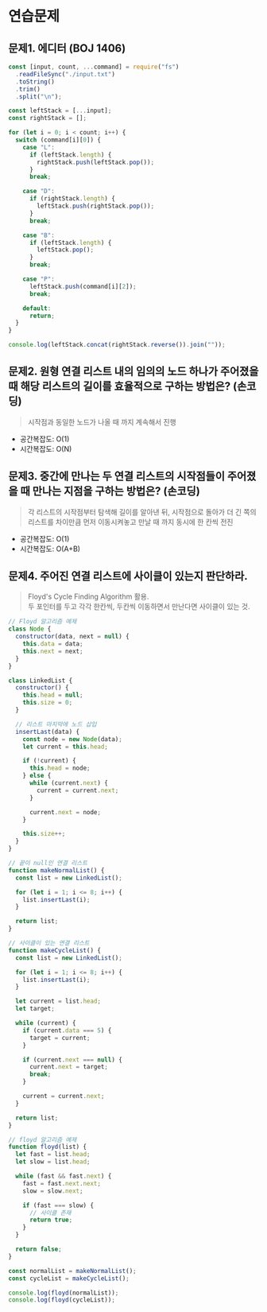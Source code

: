 # 연습문제

## 문제1. 에디터 (BOJ 1406)

```js
const [input, count, ...command] = require("fs")
  .readFileSync("./input.txt")
  .toString()
  .trim()
  .split("\n");

const leftStack = [...input];
const rightStack = [];

for (let i = 0; i < count; i++) {
  switch (command[i][0]) {
    case "L":
      if (leftStack.length) {
        rightStack.push(leftStack.pop());
      }
      break;

    case "D":
      if (rightStack.length) {
        leftStack.push(rightStack.pop());
      }
      break;

    case "B":
      if (leftStack.length) {
        leftStack.pop();
      }
      break;

    case "P":
      leftStack.push(command[i][2]);
      break;

    default:
      return;
  }
}

console.log(leftStack.concat(rightStack.reverse()).join(""));
```

## 문제2. 원형 연결 리스트 내의 임의의 노드 하나가 주어졌을 때 해당 리스트의 길이를 효율적으로 구하는 방법은? (손코딩)

> 시작점과 동일한 노드가 나올 때 까지 계속해서 진행

- 공간복잡도: O(1)
- 시간복잡도: O(N)

## 문제3. 중간에 만나는 두 연결 리스트의 시작점들이 주어졌을 때 만나는 지점을 구하는 방법은? (손코딩)

> 각 리스트의 시작점부터 탐색해 길이를 알아낸 뒤, 시작점으로 돌아가 더 긴 쪽의 리스트를 차이만큼 먼저 이동시켜놓고 만날 때 까지 동시에 한 칸씩 전진

- 공간복잡도: O(1)
- 시간복잡도: O(A+B)

## 문제4. 주어진 연결 리스트에 사이클이 있는지 판단하라.

> Floyd's Cycle Finding Algorithm 활용.  
> 두 포인터를 두고 각각 한칸씩, 두칸씩 이동하면서 만난다면 사이클이 있는 것.

```js
// Floyd 알고리즘 예제
class Node {
  constructor(data, next = null) {
    this.data = data;
    this.next = next;
  }
}

class LinkedList {
  constructor() {
    this.head = null;
    this.size = 0;
  }

  // 리스트 마지막에 노드 삽입
  insertLast(data) {
    const node = new Node(data);
    let current = this.head;

    if (!current) {
      this.head = node;
    } else {
      while (current.next) {
        current = current.next;
      }

      current.next = node;
    }

    this.size++;
  }
}

// 끝이 null인 연결 리스트
function makeNormalList() {
  const list = new LinkedList();

  for (let i = 1; i <= 8; i++) {
    list.insertLast(i);
  }

  return list;
}

// 사이클이 있는 연결 리스트
function makeCycleList() {
  const list = new LinkedList();

  for (let i = 1; i <= 8; i++) {
    list.insertLast(i);
  }

  let current = list.head;
  let target;

  while (current) {
    if (current.data === 5) {
      target = current;
    }

    if (current.next === null) {
      current.next = target;
      break;
    }

    current = current.next;
  }

  return list;
}

// floyd 알고리즘 예제
function floyd(list) {
  let fast = list.head;
  let slow = list.head;

  while (fast && fast.next) {
    fast = fast.next.next;
    slow = slow.next;

    if (fast === slow) {
      // 사이클 존재
      return true;
    }
  }

  return false;
}

const normalList = makeNormalList();
const cycleList = makeCycleList();

console.log(floyd(normalList));
console.log(floyd(cycleList));
```
